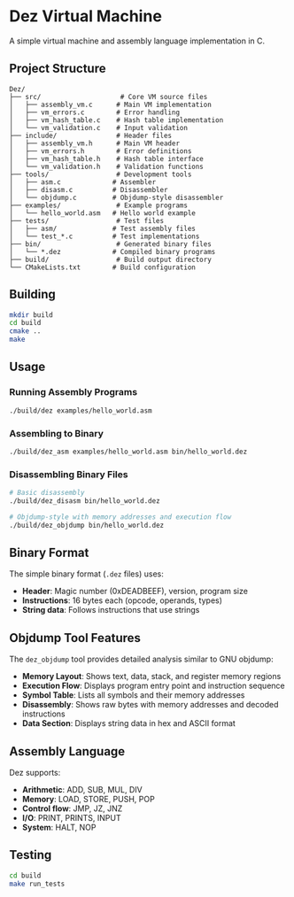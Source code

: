 # Dez Virtual Machine

A simple virtual machine and assembly language implementation in C.

## Project Structure

```
Dez/
├── src/                    # Core VM source files
│   ├── assembly_vm.c      # Main VM implementation
│   ├── vm_errors.c        # Error handling
│   ├── vm_hash_table.c    # Hash table implementation
│   └── vm_validation.c    # Input validation
├── include/               # Header files
│   ├── assembly_vm.h      # Main VM header
│   ├── vm_errors.h        # Error definitions
│   ├── vm_hash_table.h    # Hash table interface
│   └── vm_validation.h    # Validation functions
├── tools/                 # Development tools
│   ├── asm.c             # Assembler
│   ├── disasm.c          # Disassembler
│   └── objdump.c         # Objdump-style disassembler
├── examples/              # Example programs
│   └── hello_world.asm   # Hello world example
├── tests/                 # Test files
│   ├── asm/              # Test assembly files
│   └── test_*.c          # Test implementations
├── bin/                   # Generated binary files
│   └── *.dez             # Compiled binary programs
├── build/                 # Build output directory
└── CMakeLists.txt        # Build configuration
```

## Building

```bash
mkdir build
cd build
cmake ..
make
```

## Usage

### Running Assembly Programs
```bash
./build/dez examples/hello_world.asm
```

### Assembling to Binary
```bash
./build/dez_asm examples/hello_world.asm bin/hello_world.dez
```

### Disassembling Binary Files
```bash
# Basic disassembly
./build/dez_disasm bin/hello_world.dez

# Objdump-style with memory addresses and execution flow
./build/dez_objdump bin/hello_world.dez
```

## Binary Format

The simple binary format (`.dez` files) uses:
- **Header**: Magic number (0xDEADBEEF), version, program size
- **Instructions**: 16 bytes each (opcode, operands, types)
- **String data**: Follows instructions that use strings

## Objdump Tool Features

The `dez_objdump` tool provides detailed analysis similar to GNU objdump:

- **Memory Layout**: Shows text, data, stack, and register memory regions
- **Execution Flow**: Displays program entry point and instruction sequence
- **Symbol Table**: Lists all symbols and their memory addresses
- **Disassembly**: Shows raw bytes with memory addresses and decoded instructions
- **Data Section**: Displays string data in hex and ASCII format

## Assembly Language

Dez supports:
- **Arithmetic**: ADD, SUB, MUL, DIV
- **Memory**: LOAD, STORE, PUSH, POP
- **Control flow**: JMP, JZ, JNZ
- **I/O**: PRINT, PRINTS, INPUT
- **System**: HALT, NOP

## Testing

```bash
cd build
make run_tests
```
